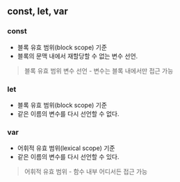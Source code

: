 ## const, let, var

### const

- 블록 유효 범위(block scope) 기준
- 블록의 문맥 내에서 재할당할 수 없는 변수 선언.

> 블록 유효 범위 변수 선언 - 변수는 블록 내에서만 접근 가능

### let

- 블록 유효 범위(block scope) 기준
- 같은 이름의 변수를 다시 선언할 수 없다.

### var

- 어휘적 유효 범위(lexical scope) 기준
- 같은 이름의 변수를 다시 선언할 수 있다.

> 어휘적 유효 범위 - 함수 내부 어디서든 접근 가능
